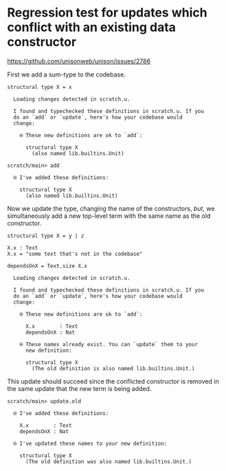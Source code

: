 # Regression test for updates which conflict with an existing data constructor

https://github.com/unisonweb/unison/issues/2786

First we add a sum-type to the codebase.

``` unison
structural type X = x
```

``` ucm
  Loading changes detected in scratch.u.

  I found and typechecked these definitions in scratch.u. If you
  do an `add` or `update`, here's how your codebase would
  change:
  
    ⍟ These new definitions are ok to `add`:
    
      structural type X
        (also named lib.builtins.Unit)

```

``` ucm
scratch/main> add

  ⍟ I've added these definitions:
  
    structural type X
      (also named lib.builtins.Unit)

```

Now we update the type, changing the name of the constructors, *but*, we simultaneously
add a new top-level term with the same name as the old constructor.

``` unison
structural type X = y | z

X.x : Text
X.x = "some text that's not in the codebase"

dependsOnX = Text.size X.x
```

``` ucm
  Loading changes detected in scratch.u.

  I found and typechecked these definitions in scratch.u. If you
  do an `add` or `update`, here's how your codebase would
  change:
  
    ⍟ These new definitions are ok to `add`:
    
      X.x        : Text
      dependsOnX : Nat
    
    ⍟ These names already exist. You can `update` them to your
      new definition:
    
      structural type X
        (The old definition is also named lib.builtins.Unit.)

```

This update should succeed since the conflicted constructor
is removed in the same update that the new term is being added.

``` ucm
scratch/main> update.old

  ⍟ I've added these definitions:
  
    X.x        : Text
    dependsOnX : Nat
  
  ⍟ I've updated these names to your new definition:
  
    structural type X
      (The old definition was also named lib.builtins.Unit.)

```

